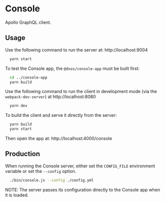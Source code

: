 # Console

Apollo GraphQL client.

## Usage

Use the following command to run the server at: http://localhost:9004

```bash
  yarn start  
```

To test the Console app, the `@dxos/console-app` must be built first:

```bash
  cd ../console-app
  yarn build
```

Use the following command to run the client in development mode (via the `webpack-dev-server`) at http://localhost:8080

```bash
  yarn dev
```

To build the client and serve it directly from the server:

```bash
  yarn build
  yarn start
```

Then open the app at: http://localhost:4000/console


## Production

When running the Console server, either set the `CONFIG_FILE` environment variable or set the `--config` option.

```bash
  ./bin/console.js --config ./config.yml
```

NOTE: The server passes its configuration directly to the Console app when it is loaded.
